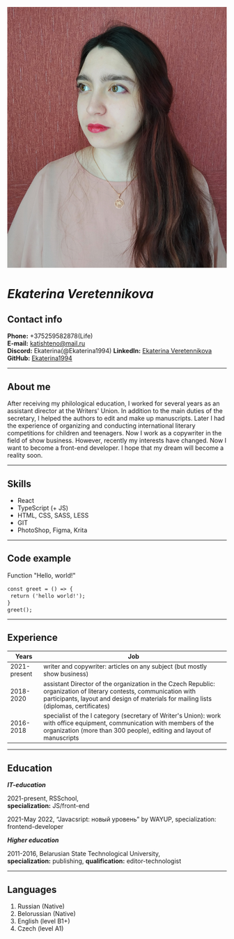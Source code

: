 ![myPhoto](assets/img/myPhoto.jpg 'My photo')

# _Ekaterina Veretennikova_

## Contact info

**Phone:** +375259582878(Life)  
**E-mail:** katishteno@mail.ru  
**Discord:** Ekaterina(@Ekaterina1994)
**LinkedIn:** [Ekaterina Veretennikova](https://www.linkedin.com/in/ekaterina-veretennikova-73b22521b/)
**GitHub:** [Ekaterina1994](https://github.com/Ekaterina1994)

---

## About me

After receiving my philological education, I worked for several years as an assistant director at the Writers' Union. In addition to the main duties of the secretary, I helped the authors to edit and make up manuscripts.
Later I had the experience of organizing and conducting international literary competitions for children and teenagers.
Now I work as a copywriter in the field of show business. However, recently my interests have changed. Now I want to become a front-end developer. I hope that my dream will become a reality soon.

---

## Skills

-   React
-   TypeScript (+ JS)
-   HTML, CSS, SASS, LESS
-   GIT
-   PhotoShop, Figma, Krita

---

## Code example

Function "Hello, world!"

```
const greet = () => {
 return ('hello world!');
}
greet();
```

---

## Experience

| **Years**    | **Job**                                                                                                                                                                                                     |
| ------------ | ----------------------------------------------------------------------------------------------------------------------------------------------------------------------------------------------------------- |
| 2021-present | writer and copywriter: articles on any subject (but mostly show business)                                                                                                                                   |
| 2018-2020    | assistant Director of the organization in the Czech Republic: organization of literary contests, communication with participants, layout and design of materials for mailing lists (diplomas, certificates) |
| 2016-2018    | specialist of the I category (secretary of Writer's Union): work with office equipment, communication with members of the organization (more than 300 people), editing and layout of manuscripts            |

---

## Education

**_IT-education_**

2021-present, RSSchool,  
**specialization:** JS/front-end

2021-May 2022, “Javacsript: новый уровень” by WAYUP,
specialization: frontend-developer

**_Higher education_**

2011-2016, Belarusian State Technological University,  
**specialization:** publishing, **qualification:** editor-technologist

---

## Languages

1. Russian (Native)
2. Belorussian (Native)
3. English (level B1+)
4. Czech (level A1)
